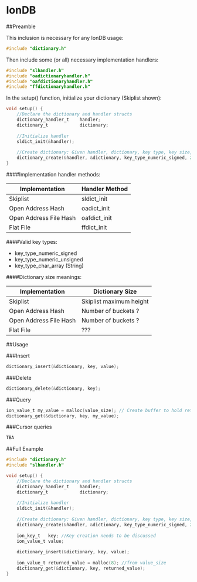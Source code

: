 IonDB
=========

##Preamble

This inclusion is necessary for any IonDB usage:

```c
#include "dictionary.h"
```

Then include some (or all) necessary implementation handlers:

```c
#include "slhandler.h"
#include "oadictionaryhandler.h"
#include "oafdictionaryhandler.h"
#include "ffdictionaryhandler.h"
```

In the setup() function, initialize your dictionary (Skiplist shown):

```c
void setup() {
    //Declare the dictionary and handler structs
    dictionary_handler_t    handler;
    dictionary_t            dictionary;
    
    //Initialize handler
    sldict_init(&handler);
    
    //Create dictionary: Given handler, dictionary, key type, key size, value size, dict size
    dictionary_create(&handler, &dictionary, key_type_numeric_signed, 2, 8, 10);
}
```

####Implementation handler methods:

|Implementation         |Handler Method |
|--------------         |-------------- |
|Skiplist               | sldict_init  |
|Open Address Hash      | oadict_init   |
|Open Address File Hash | oafdict_init  |
|Flat File              | ffdict_init   |

####Valid key types:

* key_type_numeric_signed
* key_type_numeric_unsigned
* key_type_char_array (String)

####Dictionary size meanings:

|Implementation         |Dictionary Size|
|--------------         |-------------- |
|Skiplist               | Skiplist maximum height   |
|Open Address Hash      | Number of buckets ?   |
|Open Address File Hash | Number of buckets ?   |
|Flat File              | ???   |


##Usage

###Insert

```c
dictionary_insert(&dictionary, key, value);
```

###Delete

```c
dictionary_delete(&dictionary, key);
```

###Query

```c
ion_value_t my_value = malloc(value_size); // Create buffer to hold returned value
dictionary_get(&dictionary, key, my_value);
```

###Cursor queries

```c
TBA
```

##Full Example

```c
#include "dictionary.h"
#include "slhandler.h"

void setup() {
    //Declare the dictionary and handler structs
    dictionary_handler_t    handler;
    dictionary_t            dictionary;
    
    //Initialize handler
    sldict_init(&handler);
    
    //Create dictionary: Given handler, dictionary, key type, key size, value size, dict size
    dictionary_create(&handler, &dictionary, key_type_numeric_signed, 2, 8, 10);
    
    ion_key_t   key; //Key creation needs to be discussed
    ion_value_t value;
    
    dictionary_insert(&dictionary, key, value);
    
    ion_value_t returned_value = malloc(8); //from value_size
    dictionary_get(&dictionary, key, returned_value);
}
```